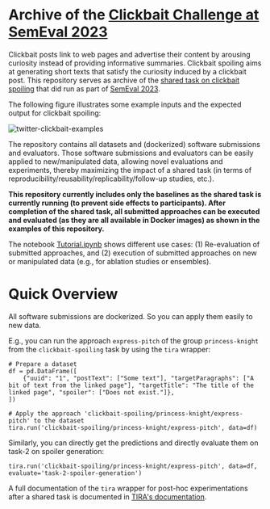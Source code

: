 # Archive of the [Clickbait Challenge at SemEval 2023](https://pan.webis.de/semeval23/pan23-web/clickbait-challenge.html)

Clickbait posts link to web pages and advertise their content by arousing curiosity instead of providing informative summaries. Clickbait spoiling aims at generating short texts that satisfy the curiosity induced by a clickbait post. This repository serves as archive of the [shared task on clickbait spoiling](https://pan.webis.de/semeval23/pan23-web/clickbait-challenge.html) that did run as part of [SemEval 2023](https://semeval.github.io/SemEval2023/).

The following figure illustrates some example inputs and the expected output for clickbait spoiling:

![twitter-clickbait-examples](https://user-images.githubusercontent.com/10050886/195431904-2c53a25d-2bbc-4e10-bd6a-a69871c3ce9c.png)

The repository contains all datasets and (dockerized) software submissions and evaluators.
Those software submissions and evaluators can be easily applied to new/manipulated data, allowing novel evaluations and experiments, thereby maximizing the impact of a shared task (in terms of reproducibility/reusability/replicability/follow-up studies, etc.).

**This repository currently includes only the baselines as the shared task is currently running (to prevent side effects to participants). After completion of the shared task, all submitted approaches can be executed and evaluated (as they are all available in Docker images) as shown in the examples of this repository.**

The notebook [Tutorial.ipynb](Tutorial.ipynb) shows different use cases: (1)  Re-evaluation of submitted approaches, and (2) execution of submitted approaches on new or manipulated data (e.g., for ablation studies or ensembles).

# Quick Overview

All software submissions are dockerized.
So you can apply them easily to new data.

E.g., you can run the approach `express-pitch` of the group `princess-knight` from the `clickbait-spoiling` task by using the `tira` wrapper:

```
# Prepare a dataset
df = pd.DataFrame([
    {"uuid": "1", "postText": ["Some text"], "targetParagraphs": ["A bit of text from the linked page"], "targetTitle": "The title of the linked page", "spoiler": ["Does not exist."]},
])

# Apply the approach 'clickbait-spoiling/princess-knight/express-pitch' to the dataset
tira.run('clickbait-spoiling/princess-knight/express-pitch', data=df)
```



Similarly, you can directly get the predictions and directly evaluate them on task-2 on spoiler generation:

```
tira.run('clickbait-spoiling/princess-knight/express-pitch', data=df, evaluate='task-2-spoiler-generation')
```

A full documentation of the `tira` wrapper for post-hoc experimentations after a shared task is documented in [TIRA's documentation](https://github.com/tira-io/tira/wiki).

